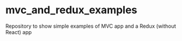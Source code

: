 # mvc_and_redux_examples
Repository to show simple examples of MVC app and a Redux (without React) app
